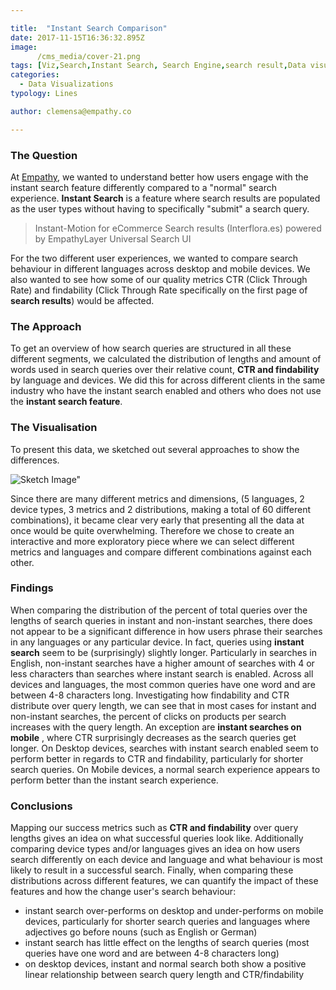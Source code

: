 ```yaml
---

title:  "Instant Search Comparison"
date: 2017-11-15T16:36:32.895Z
image:
      /cms_media/cover-21.png
tags: [Viz,Search,Instant Search, Search Engine,search result,Data visualisation,Data visualization,infographics, Interflora]
categories:
  - Data Visualizations
typology: Lines

author: clemensa@empathy.co

---
```


<iyd-iframe src="https://www.imagineyourdata.com/datavis/instantsearch-comparison-public/" desktop-height="635px" tablet-height="" mobile-height="" framebimg-order="1"></iyd-iframe>


### The Question
At <a href="https://empathy.co" target="_blank">Empathy</a>, we wanted to understand better how users engage with the instant search feature differently compared to a "normal" search experience. __Instant Search__ is a feature where search results are populated as the user types without having to specifically "submit" a search query.



>Instant-Motion for eCommerce Search results (Interflora.es) powered by EmpathyLayer Universal Search UI


For the two different user experiences, we wanted to compare search behaviour in different languages across desktop and mobile devices. We also wanted to see how some of our quality metrics CTR (Click Through Rate) and findability (Click Through Rate specifically on the first page of __search results__) would be affected.

### The Approach
To get an overview of how search queries are structured in all these different segments, we calculated the distribution of lengths and amount of words used in search queries over their relative count, __CTR and findability__ by language and devices. We did this for across different clients in the same industry who have the instant search enabled and others who does not use the __instant search feature__.

### The Visualisation
To present this data, we sketched out several approaches to show the differences.


![Sketch Image"]( /cms_media/sketch_image.jpg )

Since there are many different metrics and dimensions, (5 languages, 2 device types, 3 metrics and 2 distributions, making a total of 60 different combinations), it became clear very early that presenting all the data at once would be quite overwhelming. Therefore we chose to create an interactive and more exploratory piece where we can select different metrics and languages and compare different combinations against each other.

### Findings
When comparing the distribution of the percent of total queries over the lengths of search queries in instant and non-instant searches, there does not appear to be a significant difference in how users phrase their searches in any languages or any particular device. In fact, queries using __instant search__ seem to be (surprisingly) slightly longer. Particularly in searches in English, non-instant searches have a higher amount of searches with 4 or less characters than searches where instant search is enabled. Across all devices and languages, the most common queries have one word and are between 4-8 characters long.
Investigating how findability and CTR distribute over query length, we can see that in most cases for instant and non-instant searches, the percent of clicks on products per search increases with the query length. An exception are __instant searches on mobile__ , where CTR surprisingly decreases as the search queries get longer. On Desktop devices, searches with instant search enabled seem to perform better in regards to CTR and findability, particularly for shorter search queries. On Mobile devices, a normal search experience appears to perform better than the instant search experience.

### Conclusions
Mapping our success metrics such as __CTR and findability__ over query lengths gives an idea on what successful queries look like. Additionally comparing device types and/or languages gives an idea on how  users search differently on each device and language and what behaviour is most likely to result in a successful search. Finally, when comparing these distributions across different features, we can quantify the impact of these features and how the change user's search behaviour:

- instant search over-performs on desktop and under-performs on mobile devices, particularly for shorter search queries and languages where adjectives go before nouns (such as English or German)
- instant search has little effect on the lengths of search queries (most queries have one word and are between 4-8 characters long)
- on desktop devices, instant and normal search both show a positive linear relationship between search query length and CTR/findability
